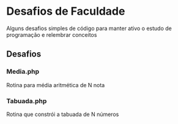 # Desafios de Faculdade
Alguns desafios simples de código para manter ativo o estudo de programação e relembrar conceitos

## Desafios

### Media.php
Rotina para média aritmética de N nota

### Tabuada.php
Rotina que constrói a tabuada de N números
